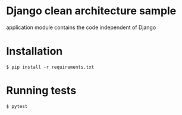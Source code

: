 
# Django clean architecture sample

application module contains the code independent of Django

# Installation

```commandline
$ pip install -r requirements.txt
```

# Running tests

```commandline
$ pytest
```



